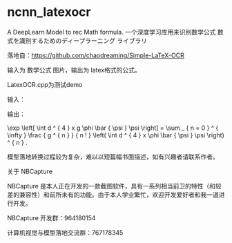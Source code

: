 # ncnn_latexocr
A DeepLearn Model to rec Math formula.  一个深度学习库用来识别数学公式 数式を識別するためのディープラーニング ライブラリ

落地自：https://github.com/chaodreaming/Simple-LaTeX-OCR

输入为 数学公式 图片，输出为 latex格式的公式。

LatexOCR.cpp为测试demo

输入：

[](./assets/latex.png)

输出：

\exp \left[ \int d ^ { 4 } x g \phi \bar { \psi } \psi \right] = \sum _ { n = 0 } ^ { \infty } \frac { g ^ { n } } { n ! } \left( \int d ^ { 4 } x \phi \bar { \psi } \psi \right) ^ { n } .

模型落地转换过程较为复杂，难以以短篇幅书面描述，如有兴趣者请联系作者。

关于 NBCapture

NBCapture 是本人正在开发的一款截图软件，具有一系列相当前卫的特性（和较差的兼容性）和前所未有的功能。由于本人学业繁忙，欢迎开发爱好者和我一道进行开发。

NBCapture 开发群：964180154

计算机视觉与模型落地交流群：767178345
